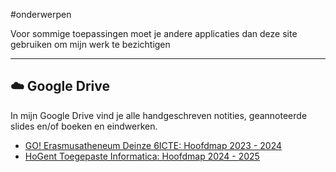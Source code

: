 
#onderwerpen 

Voor sommige toepassingen moet je andere applicaties dan deze site gebruiken om mijn werk te bezichtigen

---
## ☁️ Google Drive
In mijn Google Drive vind je alle handgeschreven notities, geannoteerde slides en/of boeken en eindwerken.
* [GO! Erasmusatheneum Deinze 6ICTE: Hoofdmap 2023 - 2024](https://drive.google.com/drive/folders/1QHbwuEkiGlJT0NiYTNuwuxh_zlj_F1tt?usp=drive_link)
* [HoGent Toegepaste Informatica: Hoofdmap 2024 - 2025](https://drive.google.com/drive/folders/1FhuEU7npM0aiAKwi5uldNlqVRK3QZ1sL?usp=drive_link)

